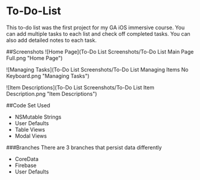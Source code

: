 # To-Do-List
This to-do list was the first project for my GA iOS immersive course. You can add multiple tasks to each list and check off completed tasks. You can also add detailed notes to each task.


##Screenshots
![Home Page](To-Do List Screenshots/To-Do List Main Page Full.png "Home Page")

![Managing Tasks](To-Do List Screenshots/To-Do List Managing Items No Keyboard.png "Managing Tasks")

![Item Descriptions](To-Do List Screenshots/To-Do List Item Description.png "Item Descriptions")

##Code Set Used
* NSMutable Strings
* User Defaults
* Table Views
* Modal Views

###Branches
There are 3 branches that persist data differently

* CoreData
* Firebase
* User Defaults

